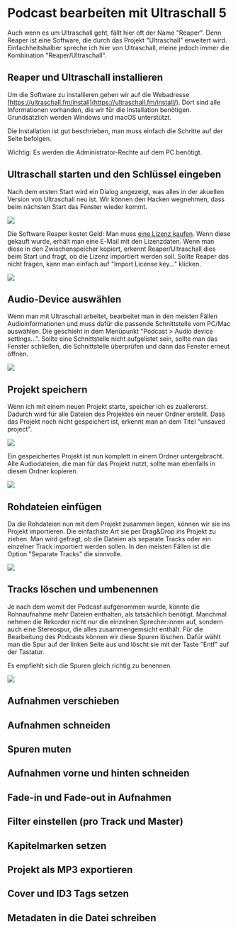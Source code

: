 # Podcast bearbeiten mit Ultraschall 5

Auch wenn es um Ultraschall geht, fällt hier oft der Name "Reaper". Denn Reaper ist eine Software, die durch das Projekt "Ultraschall" erweitert wird. Einfachheitshalber spreche ich hier von Ultraschall, meine jedoch immer die Kombination "Reaper/Ultraschall“.

## Reaper und Ultraschall installieren

Um die Software zu installieren gehen wir auf die Webadresse [https://ultraschall.fm/install](https://ultraschall.fm/install/). Dort sind alle Informationen vorhanden, die wir für die Installation benötigen. Grundsätzlich werden Windows und macOS unterstützt.

Die Installation ist gut beschrieben, man muss einfach die Schritte auf der Seite befolgen.

Wichtig: Es werden die Administrator-Rechte auf dem PC benötigt.

## Ultraschall starten und den Schlüssel eingeben

Nach dem ersten Start wird ein Dialog angezeigt, was alles in der akuellen Version von Ultraschall neu ist. Wir können den Hacken wegnehmen, dass beim nächsten Start das Fenster wieder kommt.

![](img/show-on-startup.gif)

Die Software Reaper kostet Geld: Man muss [eine Lizenz kaufen](http://reaper.fm/purchase.php). Wenn diese gekauft wurde, erhält man eine E-Mail mit den Lizenzdaten. Wenn man diese in den Zwischenspeicher kopiert, erkennt Reaper/Ultraschall dies beim Start und fragt, ob die Lizenz importiert werden soll. Sollte Reaper das nicht fragen, kann man einfach auf "Import License key..." klicken.

![](img/copy-license.gif)

## Audio-Device auswählen

Wenn man mit Ultraschall arbeitet, bearbeitet man in den meisten Fällen Audioinformationen und muss dafür die passende Schnittstelle vom PC/Mac auswählen. Die geschieht in dem Menüpunkt "Podcast > Audio device settings...". Sollte eine Schnittstelle nicht aufgelistet sein, sollte man das Fenster schließen, die Schnittstelle überprüfen und dann das Fenster erneut öffnen.

![](img/audio-device.gif)

## Projekt speichern

Wenn ich mit einem neuen Projekt starte, speicher ich es zuallererst. Dadurch wird für alle Dateien des Projektes ein neuer Ordner erstellt. Dass das Projekt noch nicht gespeichert ist, erkennt man an dem Titel "unsaved project".

![](img/save-project.gif)

Ein gespeichertes Projekt ist nun komplett in einem Ordner untergebracht. Alle Audiodateien, die man für das Projekt nutzt, sollte man ebenfalls in diesen Ordner kopieren.

![](img/copy-raw-files.gif)

## Rohdateien einfügen

Da die Rohdateien nun mit dem Projekt zusammen liegen, können wir sie ins Projekt importieren. Die einfachste Art sie per Drag&Drop ins Projekt zu ziehen. Man wird gefragt, ob die Dateien als separate Tracks oder ein einzelner Track importiert werden sollen. In den meisten Fällen ist die Option "Separate Tracks" die sinnvolle.

![](img/import-raw-audio.gif)

## Tracks löschen und umbenennen

Je nach dem womit der Podcast aufgenommen wurde, könnte die Rohnaufnahme mehr Dateien enthalten, als tatsächlich benötigt. Manchmal nehmen die Rekorder nicht nur die einzelnen Sprecher:innen auf, sondern auch eine Stereospur, die alles zusammengemsicht enthält. Für die Bearbeitung des Podcasts können wir diese Spuren löschen. Dafür wählt man die Spur auf der linken Seite aus und löscht sie mit der Taste "Entf" auf der Tastatur.

Es empfiehlt sich die Spuren gleich richtig zu benennen.

![](img/renaming-tracks.gif)

## Aufnahmen verschieben

## Aufnahmen schneiden

## Spuren muten

## Aufnahmen vorne und hinten schneiden

## Fade-in und Fade-out in Aufnahmen

## Filter einstellen (pro Track und Master)

## Kapitelmarken setzen

## Projekt als MP3 exportieren

## Cover und ID3 Tags setzen

## Metadaten in die Datei schreiben
